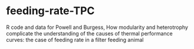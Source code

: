# feeding-rate-TPC
R code and data for Powell and Burgess, How modularity and heterotrophy complicate the understanding of the causes of thermal performance curves: the case of feeding rate in a filter feeding animal
